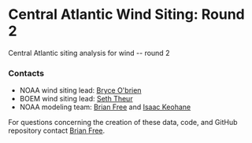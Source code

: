 # Central Atlantic Wind Siting: Round 2
Central Atlantic siting analysis for wind -- round 2

### Contacts
- NOAA wind siting lead: [Bryce O'brien](mailto:bryce.obrien@noaa.gov)
- BOEM wind siting lead: [Seth Theur](mailto:seth.theuerkauf@boem.gov)
- NOAA modeling team: [Brian Free](mailto:brian.free@noaa.gov) and [Isaac Keohane](mailto:isaac.keohane@noaa.gov)

For questions concerning the creation of these data, code, and GitHub repository contact [Brian Free](mailto:brian.free@noaa.gov).
